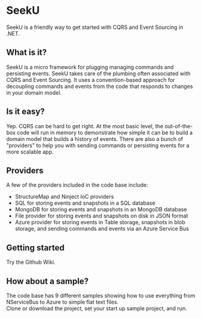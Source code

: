 SeekU
=====

SeekU is a friendly way to get started with CQRS and Event Sourcing in .NET.

## What is it?
SeekU is a micro framework for plugging managing commands and persisting events.  SeekU takes care of the plumbing often associated
with CQRS and Event Sourcing.  It uses a convention-based approach for decoupling commands and events from the code that responds
to changes in your domain model.

## Is it easy?
Yep.  CQRS can be hard to get right.  At the most basic level, the out-of-the-box code will run in memory to demonstrate how simple 
it can be to build a domain model that builds a history of events.  There are also a bunch of "providers" to help you with sending
commands or persisting events for a more scalable app.

## Providers
A few of the providers included in the code base include:

- StructureMap and Ninject IoC providers
- SQL for storing events and snapshots in a SQL database
- MongoDB for storing events and snapshots in an MongoDB database
- File provider for storing events and snapshots on disk in JSON format
- Azure provider for storing events in Table storage, snapshots in blob storage, and sending commands and events via an Azure Service Bus

## Getting started
Try the Github Wiki.

## How about a sample?
The code base has 9 different samples showing how to use everything from NServiceBus to Azure to simple flat text files.  
Clone or download the project, set your start up sample project, and run.
